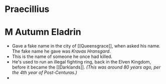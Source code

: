 # Praecillius
# M Autumn Eladrin

- Gave a fake name in the city of [[Queensgrace]], when asked his name. The fake name he gave was *Kravas Hransgard*. 
- This is the name of someone he once had killed.
- He's used to run an illegal fighting ring, back in the Elven Kingdom, before it became the [[Darklands]]. *(This was around 80 years ago, per the 4th year of Post-Centuras.)*
- 
